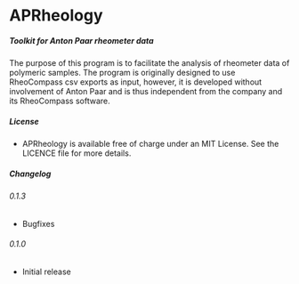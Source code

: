 # APRheology
##### _Toolkit for Anton Paar rheometer data_

The purpose of this program is to facilitate the analysis 
of rheometer data of polymeric samples. The program is originally
designed to use RheoCompass csv exports as input, however, it is 
developed without involvement of Anton Paar and is thus independent
from the company and its RheoCompass software. 

##### License

* APRheology is available free of charge under an MIT License. 
See the LICENCE file for more details.


##### Changelog

###### 0.1.3
* Bugfixes

###### 0.1.0
* Initial release



